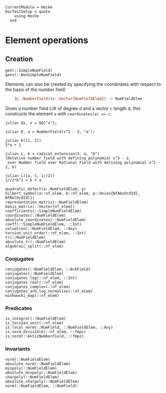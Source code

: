 ```@meta
CurrentModule = Hecke
DocTestSetup = quote
    using Hecke
  end
```

# Element operations

## Creation

```@docs
gen(::SimpleNumField)
gens(::NonSimpleNumField)
```

Elements can also be created by specifying the coordinates with respect to the
basis of the number field:

```julia
    (L::NumberField)(c::Vector{NumFieldElem}) -> NumFieldElem
```

Given a number field $L/K$ of degree $d$ and a vector `c` length $d$, this constructs
the element `a` with `coordinates(a) == c`.

```jldoctest
julia> Qx, x = QQ["x"];

julia> K, a = NumberField(x^2 - 2, "a");

julia> K([1, 2])
2*a + 1

julia> L, b = radical_extension(3, a, "b")
(Relative number field with defining polynomial x^3 - a
 over Number field over Rational Field with defining polynomial x^2 - 2, b)

julia> L([a, 1, 1//2])
1//2*b^2 + b + a
```


```@docs
quadratic_defect(a::NumFieldElem, p)
hilbert_symbol(a::nf_elem, b::nf_elem, p::Union{NfAbsOrdIdl, NfRelOrdIdl})
representation_matrix(::NumFieldElem)
basis_matrix(::Vector{nf_elem})
coefficients(::SimpleNumFieldElem)
coordinates(::NumFieldElem)
absolute_coordinates(::NumFieldElem)
coeff(::SimpleNumFieldElem, ::Int)
valuation(::NumFieldElem, ::Any)
torsion_unit_order(::nf_elem, ::Int)
tr(::NumFieldElem)
absolute_tr(::NumFieldElem)
algebraic_split(::nf_elem)
```

### Conjugates

```@docs
conjugates(::NumFieldElem, ::AcbField)
conjugates(::NumFieldElem)
conjugates_log(::nf_elem, ::Int)
conjugates_real(::nf_elem)
conjugates_complex(::nf_elem)
conjugates_arb_log_normalise(::nf_elem)
minkowski_map(::nf_elem)
```

### Predicates

```@docs
is_integral(::NumFieldElem)
is_torsion_unit(::nf_elem)
is_local_norm(::NumField, ::NumFieldElem, ::Any)
is_norm_divisible(::nf_elem, ::fmpz)
is_norm(::AnticNumberField, ::fmpz)
```

### Invariants

```@docs
norm(::NumFieldElem)
absolute_norm(::NumFieldElem)
minpoly(::NumFieldElem)
absolute_minpoly(::NumFieldElem)
charpoly(::NumFieldElem)
absolute_charpoly(::NumFieldElem)
norm(::NumFieldElem, ::NumField)
```
